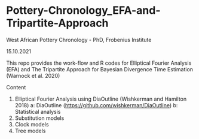# Pottery-Chronology_EFA-and-Tripartite-Approach

West African Pottery Chronology - PhD, Frobenius Institute

15.10.2021

This repo provides the work-flow and R codes for Elliptical Fourier Analysis (EFA) and The Tripartite Approach for Bayesian Divergence Time Estimation (Warnock et al. 2020)

Content

1)  Elliptical Fourier Analysis using DiaOutline (Wishkerman and Hamilton 2018)
    a: DiaOutline (https://github.com/wishkerman/DiaOutline)
    b: Statistical analysis
2)  Substitution models
3)  Clock models
4)  Tree models